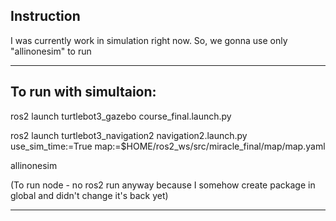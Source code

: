 Instruction
-


I was currently work in simulation right now. So, we gonna use only "allinonesim" to run


--------------------------------------------------------------------------------------------------


To run with simultaion:
-


ros2 launch turtlebot3_gazebo course_final.launch.py


ros2 launch turtlebot3_navigation2 navigation2.launch.py use_sim_time:=True map:=$HOME/ros2_ws/src/miracle_final/map/map.yaml


allinonesim


(To run node - no ros2 run anyway because I somehow create package in global and didn't change it's back yet)



--------------------------------------------------------------------------------------------------
